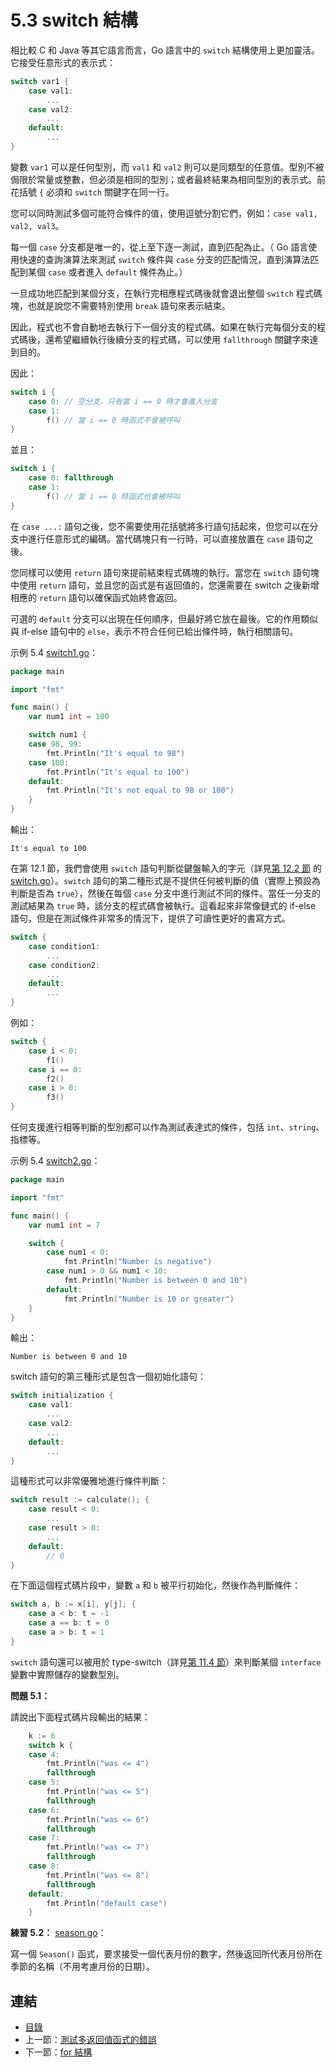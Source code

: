 # 5.3 switch 結構

相比較 C 和 Java 等其它語言而言，Go 語言中的 `switch` 結構使用上更加靈活。它接受任意形式的表示式：

```go
switch var1 {
	case val1:
		...
	case val2:
		...
	default:
		...
}
```

變數 `var1` 可以是任何型別，而 `val1` 和 `val2` 則可以是同類型的任意值。型別不被侷限於常量或整數，但必須是相同的型別；或者最終結果為相同型別的表示式。前花括號 `{` 必須和 `switch` 關鍵字在同一行。

您可以同時測試多個可能符合條件的值，使用逗號分割它們，例如：`case val1, val2, val3`。

每一個 `case` 分支都是唯一的，從上至下逐一測試，直到匹配為止。（ Go 語言使用快速的查詢演算法來測試 `switch` 條件與 `case` 分支的匹配情況，直到演算法匹配到某個 `case` 或者進入 `default` 條件為止。）

一旦成功地匹配到某個分支，在執行完相應程式碼後就會退出整個 `switch` 程式碼塊，也就是說您不需要特別使用 `break` 語句來表示結束。

因此，程式也不會自動地去執行下一個分支的程式碼。如果在執行完每個分支的程式碼後，還希望繼續執行後續分支的程式碼，可以使用 `fallthrough` 關鍵字來達到目的。

因此：

```go
switch i {
	case 0: // 空分支，只有當 i == 0 時才會進入分支
	case 1:
		f() // 當 i == 0 時函式不會被呼叫
}
```

並且：

```go
switch i {
	case 0: fallthrough
	case 1:
		f() // 當 i == 0 時函式也會被呼叫
}
```

在 `case ...:` 語句之後，您不需要使用花括號將多行語句括起來，但您可以在分支中進行任意形式的編碼。當代碼塊只有一行時，可以直接放置在 `case` 語句之後。

您同樣可以使用 `return` 語句來提前結束程式碼塊的執行。當您在 `switch` 語句塊中使用 `return` 語句，並且您的函式是有返回值的，您還需要在 switch 之後新增相應的 `return` 語句以確保函式始終會返回。

可選的 `default` 分支可以出現在任何順序，但最好將它放在最後。它的作用類似與 if-else 語句中的 `else`，表示不符合任何已給出條件時，執行相關語句。

示例 5.4 [switch1.go](examples/chapter_5/switch1.go)：

```go
package main

import "fmt"

func main() {
	var num1 int = 100

	switch num1 {
	case 98, 99:
		fmt.Println("It's equal to 98")
	case 100: 
		fmt.Println("It's equal to 100")
	default:
		fmt.Println("It's not equal to 98 or 100")
	}
}

```

輸出：

	It's equal to 100

在第 12.1 節，我們會使用 `switch` 語句判斷從鍵盤輸入的字元（詳見[第 12.2 節](12.2.md) 的 [switch.go](.\examples\chapter_12\switch.go)）。`switch` 語句的第二種形式是不提供任何被判斷的值（實際上預設為判斷是否為 `true`），然後在每個 `case` 分支中進行測試不同的條件。當任一分支的測試結果為 `true` 時，該分支的程式碼會被執行。這看起來非常像鏈式的 if-else 語句，但是在測試條件非常多的情況下，提供了可讀性更好的書寫方式。

```go
switch {
	case condition1:
		...
	case condition2:
		...
	default:
		...
}
```

例如：

```go
switch {
	case i < 0:
		f1()
	case i == 0:
		f2()
	case i > 0:
		f3()
}
```

任何支援進行相等判斷的型別都可以作為測試表達式的條件，包括 `int`、`string`、指標等。

示例 5.4 [switch2.go](examples/chapter_5/switch2.go)：

```go
package main

import "fmt"

func main() {
	var num1 int = 7

	switch {
	    case num1 < 0:
		    fmt.Println("Number is negative")
	    case num1 > 0 && num1 < 10:
		    fmt.Println("Number is between 0 and 10")
	    default:
		    fmt.Println("Number is 10 or greater")
	}
}
```

輸出：

	Number is between 0 and 10

switch 語句的第三種形式是包含一個初始化語句：

```go
switch initialization {
	case val1:
		...
	case val2:
		...
	default:
		...
}
```

這種形式可以非常優雅地進行條件判斷：

```go
switch result := calculate(); {
	case result < 0:
		...
	case result > 0:
		...
	default:
		// 0
}
```

在下面這個程式碼片段中，變數 `a` 和 `b` 被平行初始化，然後作為判斷條件：

```go
switch a, b := x[i], y[j]; {
	case a < b: t = -1
	case a == b: t = 0
	case a > b: t = 1
}
```

`switch` 語句還可以被用於 type-switch（詳見[第 11.4 節](11.4.md)）來判斷某個 `interface` 變數中實際儲存的變數型別。

**問題 5.1：**

請說出下面程式碼片段輸出的結果：

```go
	k := 6
	switch k {
	case 4:
		fmt.Println("was <= 4")
		fallthrough
	case 5:
		fmt.Println("was <= 5")
		fallthrough
	case 6:
		fmt.Println("was <= 6")
		fallthrough
	case 7:
		fmt.Println("was <= 7")
		fallthrough
	case 8:
		fmt.Println("was <= 8")
		fallthrough
	default:
		fmt.Println("default case")
	}
```

**練習 5.2：** [season.go](exercises/chapter_5/season.go)：

寫一個 `Season()` 函式，要求接受一個代表月份的數字，然後返回所代表月份所在季節的名稱（不用考慮月份的日期）。

## 連結

- [目錄](directory.md)
- 上一節：[測試多返回值函式的錯誤](05.2.md)
- 下一節：[for 結構](05.4.md)
